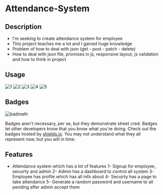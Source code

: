 # Attendance-System

## Description


- I'm seeking to create attendance system for employee 
- This project teaches me a lot and I gained huge knowledge  
- Problem of how to deal with json (get - post - patch - delete) 
- How to deal with json file, promises in js, responsive layout, js validation and how to think in project


## Usage

![1](https://user-images.githubusercontent.com/56775516/214206120-b0353f54-b386-4aa7-831f-c46e8cbefcd5.png)
![2](https://user-images.githubusercontent.com/56775516/214206244-2b7761be-4bab-4146-9772-cfb4fb17a405.png)
![3](https://user-images.githubusercontent.com/56775516/214353815-567a2b9b-2cce-472a-bb1a-6f98774a882d.png)
![4](https://user-images.githubusercontent.com/56775516/214353191-6f9fc497-88c6-47e6-bde2-5417a6210bc2.png)
![5](https://user-images.githubusercontent.com/56775516/214476455-5b9e0ef6-6f60-4b95-9701-59e4a069e179.png)

  


## Badges

![badmath](https://img.shields.io/github/languages/top/lernantino/badmath)

Badges aren't necessary, per se, but they demonstrate street cred. Badges let other developers know that you know what you're doing. Check out the badges hosted by [shields.io](https://shields.io/). You may not understand what they all represent now, but you will in time.

## Features
   - Attendance system which has a lot of features
          1- Signup for employee, secuirty and admin
          2- Admin has a dashboard to control all system
          3- Employee has profile which has all info about 
          4- Secuirty has a page to take attendance 
          5- Generate a random password and username to all pending after admin accept them
